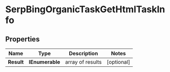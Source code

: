# SerpBingOrganicTaskGetHtmlTaskInfo


## Properties

| Name | Type | Description | Notes |
|------------ | ------------- | ------------- | -------------|
**Result** | **IEnumerable<SerpBingOrganicTaskGetHtmlResultInfo>** | array of results |[optional]|